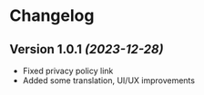 Changelog
==========

Version 1.0.1 *(2023-12-28)*
----------------------------

* Fixed privacy policy link
* Added some translation, UI/UX improvements
